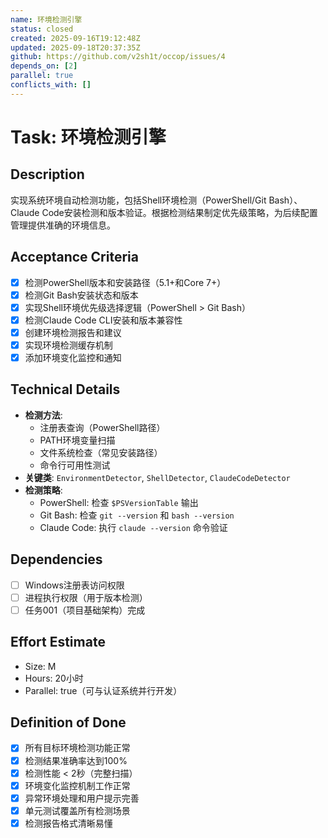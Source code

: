 ```yaml
---
name: 环境检测引擎
status: closed
created: 2025-09-16T19:12:48Z
updated: 2025-09-18T20:37:35Z
github: https://github.com/v2sh1t/occop/issues/4
depends_on: [2]
parallel: true
conflicts_with: []
---
```


# Task: 环境检测引擎

## Description
实现系统环境自动检测功能，包括Shell环境检测（PowerShell/Git Bash）、Claude Code安装检测和版本验证。根据检测结果制定优先级策略，为后续配置管理提供准确的环境信息。

## Acceptance Criteria
- [x] 检测PowerShell版本和安装路径（5.1+和Core 7+）
- [x] 检测Git Bash安装状态和版本
- [x] 实现Shell环境优先级选择逻辑（PowerShell > Git Bash）
- [x] 检测Claude Code CLI安装和版本兼容性
- [x] 创建环境检测报告和建议
- [x] 实现环境检测缓存机制
- [x] 添加环境变化监控和通知

## Technical Details
- **检测方法**:
  - 注册表查询（PowerShell路径）
  - PATH环境变量扫描
  - 文件系统检查（常见安装路径）
  - 命令行可用性测试
- **关键类**: `EnvironmentDetector`, `ShellDetector`, `ClaudeCodeDetector`
- **检测策略**:
  - PowerShell: 检查 `$PSVersionTable` 输出
  - Git Bash: 检查 `git --version` 和 `bash --version`
  - Claude Code: 执行 `claude --version` 命令验证

## Dependencies
- [ ] Windows注册表访问权限
- [ ] 进程执行权限（用于版本检测）
- [ ] 任务001（项目基础架构）完成

## Effort Estimate
- Size: M
- Hours: 20小时
- Parallel: true（可与认证系统并行开发）

## Definition of Done
- [x] 所有目标环境检测功能正常
- [x] 检测结果准确率达到100%
- [x] 检测性能 < 2秒（完整扫描）
- [x] 环境变化监控机制工作正常
- [x] 异常环境处理和用户提示完善
- [x] 单元测试覆盖所有检测场景
- [x] 检测报告格式清晰易懂
